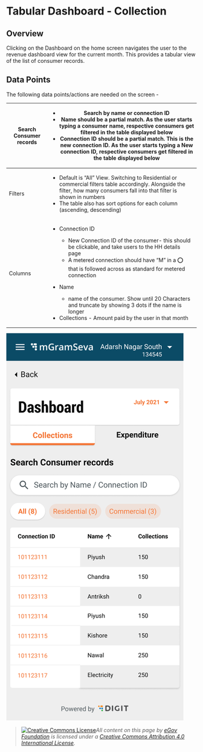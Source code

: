 # Tabular Dashboard - Collection

## Overview

Clicking on the Dashboard on the home screen navigates the user to the revenue dashboard view for the current month. This provides a tabular view of the list of consumer records.

## Data Points

The following data points/actions are needed on the screen -

| Search Consumer records | <ul><li>Search by name or connection ID</li><li>Name should be a partial match. As the user starts typing a consumer name, respective consumers get filtered in the table displayed below</li><li>Connection ID should be a partial match. This is the new connection ID. As the user starts typing a New connection ID, respective consumers get filtered in the table displayed below</li></ul>                                                                               |
| ----------------------- | ------------------------------------------------------------------------------------------------------------------------------------------------------------------------------------------------------------------------------------------------------------------------------------------------------------------------------------------------------------------------------------------------------------------------------------------------------------------------------- |
| Filters                 | <ul><li>Default is “All” View. Switching to Residential or commercial filters table accordingly. Alongside the filter, how many consumers fall into that filter is shown in numbers</li><li>The table also has sort options for each column (ascending, descending)</li></ul>                                                                                                                                                                                                   |
| Columns                 | <ul><li><p>Connection ID</p><ul><li>New Connection ID of the consumer- this should be clickable, and take users to the HH details page</li><li>A metered connection should have “M” in a ⭕️ that is followed across as standard for metered connection</li></ul></li><li><p>Name</p><ul><li>name of the consumer. Show until 20 Characters and truncate by showing 3 dots if the name is longer</li></ul></li><li>Collections - Amount paid by the user in that month</li></ul> |

![](<../../../.gitbook/assets/image (79).png>)

> [![Creative Commons License](https://i.creativecommons.org/l/by/4.0/80x15.png)_​_](http://creativecommons.org/licenses/by/4.0/)_All content on this page by_ [_eGov Foundation_](https://egov.org.in/) _is licensed under a_ [_Creative Commons Attribution 4.0 International License_](http://creativecommons.org/licenses/by/4.0/)_._

